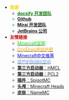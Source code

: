 * **<font color=gold>致谢</font>**
  * [**<font color=green>docsify 开发团队**](https://docsify.js.org/#/)
  * [**Github**](https://github.com/)
  * [**Mirai 开发团队**](https://github.com/mamoe/mirai)
  * [**JetBrains 公司</font>**](https://www.jetbrains.com/)
* **<font color=canyon>友情链接</font>**
  * [<font color=rede>Minecraft官网</font>](https://www.minecraft.net/zh-hans)
  * [<font color=orange>DripDrop游戏地图</font>](http://map3.dripdropminecraft.pub/#)
  * [<font color=blue>Minecraft中文维基</font>](https://minecraft.fandom.com/zh/wiki/Minecraft_Wiki)
  * [<font color=	#6495ED>腐竹的BiliBili空间</font>](https://space.bilibili.com/17971507)
  * [**第三方启动器**：HMCL](http://ci.huangyuhui.net/job/HMCL/)
  * [**第三方启动器**：PCL2](https://afdian.net/p/0164034c016c11ebafcb52540025c377)
  * [**插件**：SpigotMC](https://www.spigotmc.org/) 
  * [**头颅**：Minecraft Heads](https://minecraft-heads.com/)
  * [**皮肤**：NameMC](https://namemc.com/)